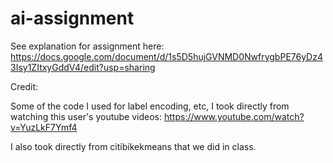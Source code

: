 # ai-assignment


See explanation for assignment here: https://docs.google.com/document/d/1s5D5hujGVNMD0NwfrygbPE76yDz43Isy1ZItxyGddV4/edit?usp=sharing

Credit: 

Some of the code I used for label encoding, etc, I took directly from watching this user's youtube videos: https://www.youtube.com/watch?v=YuzLkF7Ymf4

I also took directly from citibikekmeans that we did in class.
